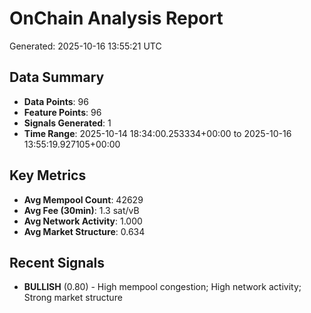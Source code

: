 # OnChain Analysis Report
Generated: 2025-10-16 13:55:21 UTC

## Data Summary
- **Data Points**: 96
- **Feature Points**: 96
- **Signals Generated**: 1
- **Time Range**: 2025-10-14 18:34:00.253334+00:00 to 2025-10-16 13:55:19.927105+00:00

## Key Metrics
- **Avg Mempool Count**: 42629
- **Avg Fee (30min)**: 1.3 sat/vB
- **Avg Network Activity**: 1.000
- **Avg Market Structure**: 0.634

## Recent Signals
- **BULLISH** (0.80) - High mempool congestion; High network activity; Strong market structure

